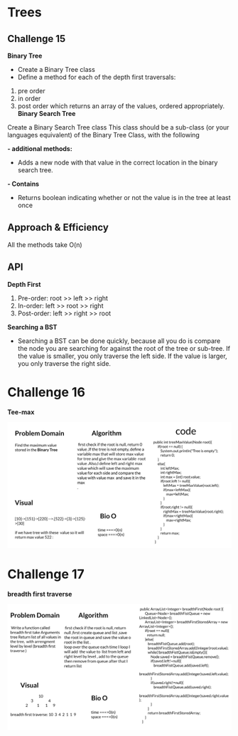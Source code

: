 # Trees
<!-- Short summary or background information -->

## Challenge 15
**Binary Tree**

- Create a Binary Tree class
- Define a method for each of the depth first traversals:
1. pre order
2. in order
3. post order which returns an array of the values, ordered appropriately.
**Binary Search Tree**

Create a Binary Search Tree class
This class should be a sub-class (or your languages equivalent) of the Binary Tree Class, with the following


**- additional methods:**
- Adds a new node with that value in the correct location in the binary search tree.



**- Contains**
- Returns boolean indicating whether or not the value is in the tree at least once

## Approach & Efficiency
All the methods take O(n)

## API

**Depth First**

1. Pre-order: root >> left >> right
2. In-order: left >> root >> right
3. Post-order: left >> right >> root


**Searching a BST**

- Searching a BST can be done quickly, because all you do is compare the node you are searching for against the root of the tree or sub-tree. If the value is smaller, you only traverse the left side. If the value is larger, you only traverse the right side.



# Challenge 16
**Tee-max**

![ee](codechallenge16.jpg)

# Challenge 17
**breadth first traverse**

![ww](codechallenge17.jpg)